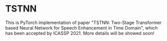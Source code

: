 # TSTNN
This is PyTorch implementation of paper "TSTNN: Two-Stage Transformer based Neural Network for Speech Enhancement in Time Domain", which has been accepted by ICASSP 2021. More details will be showed soon!
